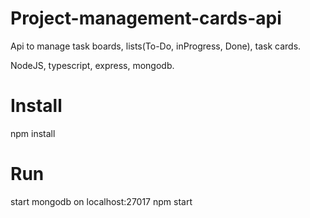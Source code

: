 # Project-management-cards-api

Api to manage task boards, lists(To-Do, inProgress, Done), task cards. 

NodeJS, typescript, express, mongodb. 

# Install 
npm install

# Run 
start mongodb on localhost:27017
npm start
